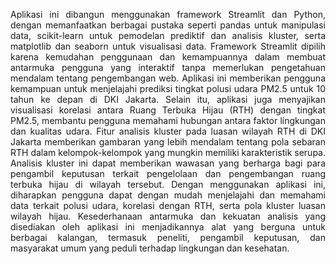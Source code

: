 <p style="text-align:justify;">Aplikasi ini dibangun menggunakan framework Streamlit dan Python, dengan memanfaatkan berbagai pustaka seperti pandas untuk manipulasi data, scikit-learn untuk pemodelan prediktif dan analisis kluster, serta matplotlib dan seaborn untuk visualisasi data. Framework Streamlit dipilih karena kemudahan penggunaan dan kemampuannya dalam membuat antarmuka pengguna yang interaktif tanpa memerlukan pengetahuan mendalam tentang pengembangan web. Aplikasi ini memberikan pengguna kemampuan untuk menjelajahi prediksi tingkat polusi udara PM2.5 untuk 10 tahun ke depan di DKI Jakarta. Selain itu, aplikasi juga menyajikan visualisasi korelasi antara Ruang Terbuka Hijau (RTH) dengan tingkat PM2.5, membantu pengguna memahami hubungan antara faktor lingkungan dan kualitas udara. Fitur analisis kluster pada luasan wilayah RTH di DKI Jakarta memberikan gambaran yang lebih mendalam tentang pola sebaran RTH dalam kelompok-kelompok yang mungkin memiliki karakteristik serupa. Analisis kluster ini dapat memberikan wawasan yang berharga bagi para pengambil keputusan terkait pengelolaan dan pengembangan ruang terbuka hijau di wilayah tersebut. Dengan menggunakan aplikasi ini, diharapkan pengguna dapat dengan mudah menjelajahi dan memahami data terkait polusi udara, korelasi dengan RTH, serta pola kluster luasan wilayah hijau. Kesederhanaan antarmuka dan kekuatan analisis yang disediakan oleh aplikasi ini menjadikannya alat yang berguna untuk berbagai kalangan, termasuk peneliti, pengambil keputusan, dan masyarakat umum yang peduli terhadap lingkungan dan kesehatan.</p>